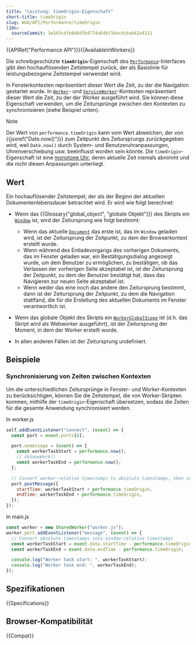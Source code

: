 ```yaml
---
title: "Leistung: timeOrigin-Eigenschaft"
short-title: timeOrigin
slug: Web/API/Performance/timeOrigin
l10n:
  sourceCommit: 3e543cdfe8dddfb4774a64bf3decdcbab42a4111
---
```


{{APIRef("Performance API")}}{{AvailableInWorkers}}

Die schreibgeschützte **`timeOrigin`**-Eigenschaft des [`Performance`](/de/docs/Web/API/Performance)-Interfaces gibt den hochauflösenden Zeitstempel zurück, der als Basislinie für leistungsbezogene Zeitstempel verwendet wird.

In Fensterkontexten repräsentiert dieser Wert die Zeit, zu der die Navigation gestartet wurde. In [`Worker`](/de/docs/Web/API/Worker)- und [`ServiceWorker`](/de/docs/Web/API/ServiceWorker)-Kontexten repräsentiert dieser Wert die Zeit, zu der der Worker ausgeführt wird. Sie können diese Eigenschaft verwenden, um die Zeitursprünge zwischen den Kontexten zu synchronisieren (siehe Beispiel unten).

> [!NOTE]
> Der Wert von `performance.timeOrigin` kann vom Wert abweichen, der von {{jsxref("Date.now()")}} zum Zeitpunkt des Zeitursprungs zurückgegeben wird, weil `Date.now()` durch System- und Benutzeruhranpassungen, Uhrenverschiebung usw. beeinflusst worden sein könnte. Die `timeOrigin`-Eigenschaft ist eine [monotone Uhr](https://w3c.github.io/hr-time/#dfn-monotonic-clock), deren aktuelle Zeit niemals abnimmt und die nicht diesen Anpassungen unterliegt.

## Wert

Ein hochauflösender Zeitstempel, der als der Beginn der aktuellen Dokumentenlebensdauer betrachtet wird. Er wird wie folgt berechnet:

- Wenn das {{Glossary("global_object", "globale Objekt")}} des Skripts ein [`Window`](/de/docs/Web/API/Window) ist, wird der Zeitursprung wie folgt bestimmt:

  - Wenn das aktuelle [`Document`](/de/docs/Web/API/Document) das erste ist, das im `Window` geladen wird, ist der Zeitursprung der Zeitpunkt, zu dem der Browserkontext erstellt wurde.
  - Wenn während des Entladevorgangs des vorherigen Dokuments, das im Fenster geladen war, ein Bestätigungsdialog angezeigt wurde, um dem Benutzer zu ermöglichen, zu bestätigen, ob das Verlassen der vorherigen Seite akzeptabel ist, ist der Zeitursprung der Zeitpunkt, zu dem der Benutzer bestätigt hat, dass das Navigieren zur neuen Seite akzeptabel ist.
  - Wenn weder das eine noch das andere den Zeitursprung bestimmt, dann ist der Zeitursprung der Zeitpunkt, zu dem die Navigation stattfand, die für die Erstellung des aktuellen Dokuments im Fenster verantwortlich ist.

- Wenn das globale Objekt des Skripts ein [`WorkerGlobalScope`](/de/docs/Web/API/WorkerGlobalScope) ist (d.h. das Skript wird als Webworker ausgeführt), ist der Zeitursprung der Moment, in dem der Worker erstellt wurde.
- In allen anderen Fällen ist der Zeitursprung undefiniert.

## Beispiele

### Synchronisierung von Zeiten zwischen Kontexten

Um die unterschiedlichen Zeitursprünge in Fenster- und Worker-Kontexten zu berücksichtigen, können Sie die Zeitstempel, die von Worker-Skripten kommen, mithilfe der `timeOrigin`-Eigenschaft übersetzen, sodass die Zeiten für die gesamte Anwendung synchronisiert werden.

In worker.js

```js
self.addEventListener("connect", (event) => {
  const port = event.ports[0];

  port.onmessage = (event) => {
    const workerTaskStart = performance.now();
    // doSomeWork()
    const workerTaskEnd = performance.now();
  };

  // Convert worker-relative timestamps to absolute timestamps, then send to the window
  port.postMessage({
    startTime: workerTaskStart + performance.timeOrigin,
    endTime: workerTaskEnd + performance.timeOrigin,
  });
});
```

In main.js

```js
const worker = new SharedWorker("worker.js");
worker.port.addEventListener("message", (event) => {
  // Convert absolute timestamps into window-relative timestamps
  const workerTaskStart = event.data.startTime - performance.timeOrigin;
  const workerTaskEnd = event.data.endTime - performance.timeOrigin;

  console.log("Worker task start: ", workerTaskStart);
  console.log("Worker task end: ", workerTaskEnd);
});
```

## Spezifikationen

{{Specifications}}

## Browser-Kompatibilität

{{Compat}}
